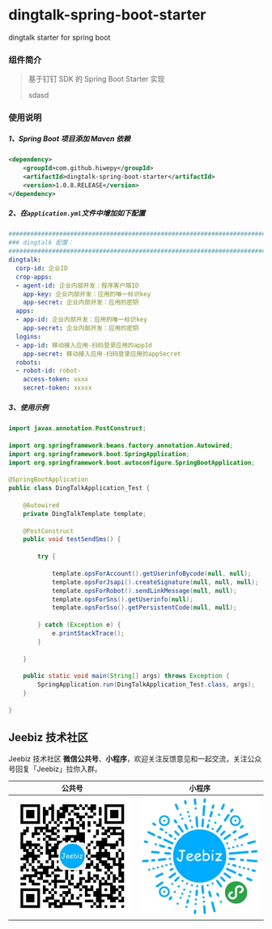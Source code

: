 # dingtalk-spring-boot-starter
dingtalk starter for spring boot

### 组件简介

> 基于钉钉 SDK 的 Spring Boot Starter 实现
> 
> sdasd 

### 使用说明

##### 1、Spring Boot 项目添加 Maven 依赖

``` xml
<dependency>
	<groupId>com.github.hiwepy</groupId>
	<artifactId>dingtalk-spring-boot-starter</artifactId>
	<version>1.0.8.RELEASE</version>
</dependency>
```

##### 2、在`application.yml`文件中增加如下配置

```yaml
#################################################################################################
### dingtalk 配置：
#################################################################################################
dingtalk:
  corp-id: 企业ID
  crop-apps:
  - agent-id: 企业内部开发：程序客户端ID
    app-key: 企业内部开发：应用的唯一标识key
    app-secret: 企业内部开发：应用的密钥
  apps:
  - app-id: 企业内部开发：应用的唯一标识key
    app-secret: 企业内部开发：应用的密钥
  logins:
  - app-id: 移动接入应用-扫码登录应用的appId
    app-secret: 移动接入应用-扫码登录应用的appSecret
  robots:
  - robot-id: robot-
    access-token: xxxx
    secret-token: xxxxx  
```

##### 3、使用示例

```java
import javax.annotation.PostConstruct;

import org.springframework.beans.factory.annotation.Autowired;
import org.springframework.boot.SpringApplication;
import org.springframework.boot.autoconfigure.SpringBootApplication;

@SpringBootApplication
public class DingTalkApplication_Test {

	@Autowired
	private DingTalkTemplate template;
	
	@PostConstruct
	public void testSendSms() {

		try {
			
			template.opsForAccount().getUserinfoBycode(null, null);
			template.opsForJsapi().createSignature(null, null, null);
			template.opsForRobot().sendLinkMessage(null, null);
			template.opsForSns().getUserinfo(null);
			template.opsForSso().getPersistentCode(null, null);
			
		} catch (Exception e) {
			e.printStackTrace();
		}

	}
	
	public static void main(String[] args) throws Exception {
		SpringApplication.run(DingTalkApplication_Test.class, args);
	}
    
}
```

## Jeebiz 技术社区

Jeebiz 技术社区 **微信公共号**、**小程序**，欢迎关注反馈意见和一起交流，关注公众号回复「Jeebiz」拉你入群。

|公共号|小程序|
|---|---|
| ![](https://raw.githubusercontent.com/hiwepy/static/main/images/qrcode_for_gh_1d965ea2dfd1_344.jpg)| ![](https://raw.githubusercontent.com/hiwepy/static/main/images/gh_09d7d00da63e_344.jpg)|

